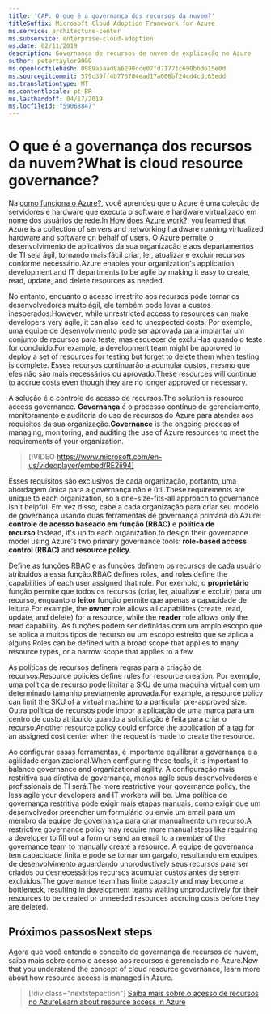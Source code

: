 ```yaml
---
title: 'CAF: O que é a governança dos recursos da nuvem?'
titleSuffix: Microsoft Cloud Adoption Framework for Azure
ms.service: architecture-center
ms.subservice: enterprise-cloud-adoption
ms.date: 02/11/2019
description: Governança de recursos de nuvem de explicação no Azure
author: petertaylor9999
ms.openlocfilehash: 0989a5aad8a6290cce07fd71771c690bbd615e0d
ms.sourcegitcommit: 579c39ff4b776704ead17a006bf24cd4cdc65edd
ms.translationtype: MT
ms.contentlocale: pt-BR
ms.lasthandoff: 04/17/2019
ms.locfileid: "59068847"
---
```

<!-- markdownlint-disable MD026 -->

# <a name="what-is-cloud-resource-governance"></a><span data-ttu-id="0aee5-103">O que é a governança dos recursos da nuvem?</span><span class="sxs-lookup"><span data-stu-id="0aee5-103">What is cloud resource governance?</span></span>

<span data-ttu-id="0aee5-104">Na [como funciona o Azure?](what-is-azure.md), você aprendeu que o Azure é uma coleção de servidores e hardware que executa o software e hardware virtualizado em nome dos usuários de rede.</span><span class="sxs-lookup"><span data-stu-id="0aee5-104">In [How does Azure work?](what-is-azure.md), you learned that Azure is a collection of servers and networking hardware running virtualized hardware and software on behalf of users.</span></span> <span data-ttu-id="0aee5-105">O Azure permite o desenvolvimento de aplicativos da sua organização e aos departamentos de TI seja ágil, tornando mais fácil criar, ler, atualizar e excluir recursos conforme necessário.</span><span class="sxs-lookup"><span data-stu-id="0aee5-105">Azure enables your organization's application development and IT departments to be agile by making it easy to create, read, update, and delete resources as needed.</span></span>

<span data-ttu-id="0aee5-106">No entanto, enquanto o acesso irrestrito aos recursos pode tornar os desenvolvedores muito ágil, ele também pode levar a custos inesperados.</span><span class="sxs-lookup"><span data-stu-id="0aee5-106">However, while unrestricted access to resources can make developers very agile, it can also lead to unexpected costs.</span></span> <span data-ttu-id="0aee5-107">Por exemplo, uma equipe de desenvolvimento pode ser aprovada para implantar um conjunto de recursos para teste, mas esquecer de excluí-las quando o teste for concluído.</span><span class="sxs-lookup"><span data-stu-id="0aee5-107">For example, a development team might be approved to deploy a set of resources for testing but forget to delete them when testing is complete.</span></span> <span data-ttu-id="0aee5-108">Esses recursos continuarão a acumular custos, mesmo que eles não são mais necessários ou aprovado.</span><span class="sxs-lookup"><span data-stu-id="0aee5-108">These resources will continue to accrue costs even though they are no longer approved or necessary.</span></span>

<span data-ttu-id="0aee5-109">A solução é o controle de acesso de recursos.</span><span class="sxs-lookup"><span data-stu-id="0aee5-109">The solution is resource access governance.</span></span> <span data-ttu-id="0aee5-110">**Governança** é o processo contínuo de gerenciamento, monitoramento e auditoria do uso de recursos do Azure para atender aos requisitos da sua organização.</span><span class="sxs-lookup"><span data-stu-id="0aee5-110">**Governance** is the ongoing process of managing, monitoring, and auditing the use of Azure resources to meet the requirements of your organization.</span></span>

<!-- markdownlint-disable MD034 -->

> [!VIDEO https://www.microsoft.com/en-us/videoplayer/embed/RE2ii94]

<!-- markdownlint-enable MD034 -->

<span data-ttu-id="0aee5-111">Esses requisitos são exclusivos de cada organização, portanto, uma abordagem única para a governança não é útil.</span><span class="sxs-lookup"><span data-stu-id="0aee5-111">These requirements are unique to each organization, so a one-size-fits-all approach to governance isn't helpful.</span></span> <span data-ttu-id="0aee5-112">Em vez disso, cabe a cada organização para criar seu modelo de governança usando duas ferramentas de governança primária do Azure: **controle de acesso baseado em função (RBAC)** e **política de recurso**.</span><span class="sxs-lookup"><span data-stu-id="0aee5-112">Instead, it's up to each organization to design their governance model using Azure's two primary governance tools: **role-based access control (RBAC)** and **resource policy**.</span></span>

<span data-ttu-id="0aee5-113">Define as funções RBAC e as funções definem os recursos de cada usuário atribuídos a essa função.</span><span class="sxs-lookup"><span data-stu-id="0aee5-113">RBAC defines roles, and roles define the capabilities of each user assigned that role.</span></span> <span data-ttu-id="0aee5-114">Por exemplo, o **proprietário** função permite que todos os recursos (criar, ler, atualizar e excluir) para um recurso, enquanto o **leitor** função permite que apenas a capacidade de leitura.</span><span class="sxs-lookup"><span data-stu-id="0aee5-114">For example, the **owner** role allows all capabilites (create, read, update, and delete) for a resource, while the  **reader** role allows only the read capability.</span></span> <span data-ttu-id="0aee5-115">As funções podem ser definidas com um amplo escopo que se aplica a muitos tipos de recurso ou um escopo estreito que se aplica a alguns.</span><span class="sxs-lookup"><span data-stu-id="0aee5-115">Roles can be defined with a broad scope that applies to many resource types, or a narrow scope that applies to a few.</span></span>

<span data-ttu-id="0aee5-116">As políticas de recursos definem regras para a criação de recursos.</span><span class="sxs-lookup"><span data-stu-id="0aee5-116">Resource policies define rules for resource creation.</span></span> <span data-ttu-id="0aee5-117">Por exemplo, uma política de recurso pode limitar a SKU de uma máquina virtual com um determinado tamanho previamente aprovada.</span><span class="sxs-lookup"><span data-stu-id="0aee5-117">For example, a resource policy can limit the SKU of a virtual machine to a particular pre-approved size.</span></span> <span data-ttu-id="0aee5-118">Outra política de recursos pode impor a aplicação de uma marca para um centro de custo atribuído quando a solicitação é feita para criar o recurso.</span><span class="sxs-lookup"><span data-stu-id="0aee5-118">Another resource policy could enforce the application of a tag for an assigned cost center when the request is made to create the resource.</span></span>

<span data-ttu-id="0aee5-119">Ao configurar essas ferramentas, é importante equilibrar a governança e a agilidade organizacional.</span><span class="sxs-lookup"><span data-stu-id="0aee5-119">When configuring these tools, it is important to balance governance and organizational agility.</span></span> <span data-ttu-id="0aee5-120">A configuração mais restritiva sua diretiva de governança, menos agile seus desenvolvedores e profissionais de TI será.</span><span class="sxs-lookup"><span data-stu-id="0aee5-120">The more restrictive your governance policy, the less agile your developers and IT workers will be.</span></span> <span data-ttu-id="0aee5-121">Uma política de governança restritiva pode exigir mais etapas manuais, como exigir que um desenvolvedor preencher um formulário ou envie um email para um membro da equipe de governança para criar manualmente um recurso.</span><span class="sxs-lookup"><span data-stu-id="0aee5-121">A restrictive governance policy may require more manual steps like requiring a developer to fill out a form or send an email to a member of the governance team to manually create a resource.</span></span> <span data-ttu-id="0aee5-122">A equipe de governança tem capacidade finita e pode se tornar um gargalo, resultando em equipes de desenvolvimento aguardando unproductively seus recursos para ser criados ou desnecessários recursos acumular custos antes de serem excluídos.</span><span class="sxs-lookup"><span data-stu-id="0aee5-122">The governance team has finite capacity and may become a bottleneck, resulting in development teams waiting unproductively for their resources to be created or unneeded resources accruing costs before they are deleted.</span></span>

## <a name="next-steps"></a><span data-ttu-id="0aee5-123">Próximos passos</span><span class="sxs-lookup"><span data-stu-id="0aee5-123">Next steps</span></span>

<span data-ttu-id="0aee5-124">Agora que você entende o conceito de governança de recursos de nuvem, saiba mais sobre como o acesso aos recursos é gerenciado no Azure.</span><span class="sxs-lookup"><span data-stu-id="0aee5-124">Now that you understand the concept of cloud resource governance, learn more about how resource access is managed in Azure.</span></span>

> [!div class="nextstepaction"]
> [<span data-ttu-id="0aee5-125">Saiba mais sobre o acesso de recursos no Azure</span><span class="sxs-lookup"><span data-stu-id="0aee5-125">Learn about resource access in Azure</span></span>](azure-resource-access.md)
